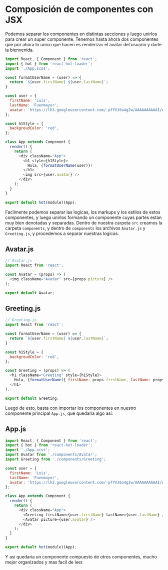 # Composición de componentes con JSX
Podemos separar los componentes en distintas secciones y luego unirlos para crear un super componente.
Tenemos hasta ahora dos componentes que por ahora lo unico que hacen es renderizar el avatar del usuario y darle la bienvenida.
```javascript
import React, { Component } from 'react';
import { hot } from 'react-hot-loader';
import './App.scss';

const formatUserName = (user) => {
  return `${user.firstName} ${user.lastName}`;
}

const user = {
  firstName: 'Luis',
  lastName: 'Fuenmayor',
  avatar: 'https://lh3.googleusercontent.com/-pfYVJ6a4g2w/AAAAAAAAAAI/AAAAAAAAAAA/ACHi3reIM31YMp5DqyszmAwOKnNfWC1peg.CMID/s192-c/photo.jpg',
};

const h1Style = {
  backgroudColor: 'red',
};

class App extends Component {
  render() {
    return (
      <div className="App">
        <h1 style={h1Style}>
          Hola, {formatUserName(user)}!
        </h1>
        <img src={user.avatar} />
      </div>
    );
  }
}

export default hot(module)(App);
```
Facilmente podemos separar las logicas, los markups y los estilos de estos componentes, y luego unirlos formando un componente cuyas partes estan muy bien denotadas y separadas.
Dentro de nuestra carpeta `src` creamos la carpeta `components`, y dentro de `components` los archivos `Avatar.js` y `Greeting.js`, y procedemos a separar nuestras logicas.
## Avatar.js
```javascript
// Avatar.js
import React from 'react';

const Avatar = (props) => (
  <img className="Avatar" src={props.picture} />
);

export default Avatar;
```
## Greeting.js
```javascript
// Greeting.js
import React from 'react';

const formatUserName = (user) => {
  return `${user.firstName} ${user.lastName}`;
}

const h1Style = {
  backgroudColor: 'red',
};

const Greeting = (props) => (
  <h1 className="Greeting" style={h1Style}>
    Hola, {formatUserName({ firstName: props.firstName, lastName: props.lastName })}!
  </h1>
);

export default Greeting;
```
Luego de esto, basta con importar los componentes en nuestro componente principal `App.js`, que quedaría algo así:
## App.js
```javascript
import React, { Component } from 'react';
import { hot } from 'react-hot-loader';
import './App.scss';
import Avatar from './components/Avatar';
import Greeting from './components/Greeting';

const user = {
  firstName: 'Luis',
  lastName: 'Fuenmayor',
  avatar: 'https://lh3.googleusercontent.com/-pfYVJ6a4g2w/AAAAAAAAAAI/AAAAAAAAAAA/ACHi3reIM31YMp5DqyszmAwOKnNfWC1peg.CMID/s192-c/photo.jpg',
};

class App extends Component {
  render() {
    return (
      <div className="App">
        <Greeting firstName={user.firstName} lastName={user.lastName} />
        <Avatar picture={user.avatar} />
      </div>
    );
  }
}

export default hot(module)(App);
```
Y asi quedaria un componente compuesto de otros componentes, mucho mejor organizados y mas facil de leer.